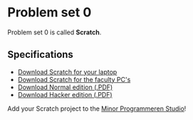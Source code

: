 # Problem set 0

Problem set 0 is called **Scratch**.

## Specifications

* [Download Scratch for your laptop](http://scratch.mit.edu/scratch_1.4/)
* [Download Scratch for the faculty PC's](http://www.softpedia.com/dyn-postdownload.php?p=105430&t=0&i=1)
* [Download Normal edition (.PDF)](pset0.pdf)
* [Download Hacker edition (.PDF)](hacker0.pdf)

Add your Scratch project to the [Minor Programmeren Studio](http://scratch.mit.edu/studios/242332/)!
